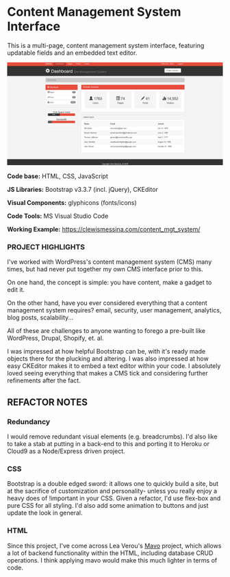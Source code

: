 ﻿
# Content Management System Interface

This is a multi-page, content management system interface, featuring updatable fields and an embedded text editor. 

![](https://raw.githubusercontent.com/CLewisMessina/Content_Management_System/master/img/CMS.png)

**Code base:** HTML, CSS, JavaScript

**JS Libraries:** Bootstrap v3.3.7 (incl. jQuery), CKEditor

**Visual Components:** glyphicons (fonts/icons)

**Code Tools:** MS Visual Studio Code

**Working Example:** https://clewismessina.com/content_mgt_system/


### PROJECT HIGHLIGHTS
I've worked with WordPress's content management system (CMS) many times, but had never put together my own CMS interface prior to this. 

On one hand, the concept is simple: you have content, make a gadget to edit it. 

On the other hand, have you ever considered everything that a content management system requires? email, security, user management, analytics, blog posts, scalability...

All of these are challenges to anyone wanting to forego a pre-built like WordPress, Drupal, Shopify, et. al.

I was impressed at how helpful Bootstrap can be, with it's ready made objects there for the plucking and altering. I was also impressed at how easy CKEditor makes it to embed a text editor within your code. I absolutely loved seeing everything that makes a CMS tick and considering further refinements after the fact.


## REFACTOR NOTES


### Redundancy
I would remove redundant visual elements (e.g. breadcrumbs). I'd also like to take a stab at putting in a back-end to this and porting it to Heroku or Cloud9 as a Node/Express driven project.

### CSS
Bootstrap is a double edged sword: it allows one to quickly build a site, but at the sacrifice of customization and personality- unless you really enjoy a heavy does of !important in your CSS. Given a refactor, I'd use flex-box and pure CSS for all styling. I'd also add some animation to buttons and just update the look in general.

### HTML
Since this project, I've come across Lea Verou's <a href="http://mavo.io/" target="_blank">Mavo</a> project, which allows a lot of backend functionality within the HTML, including database CRUD operations. I think applying mavo would make this much lighter in terms of code.


